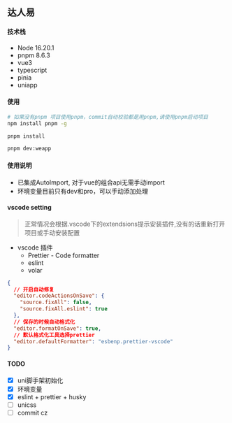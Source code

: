 ## 达人易

#### 技术栈

- Node 16.20.1
- pnpm 8.6.3
- vue3
- typescript
- pinia
- uniapp

#### 使用

```bash
# 如果没有pnpm 项目使用pnpm，commit自动校验都是用pnpm,请使用pnpm启动项目
npm install pnpm -g

pnpm install

pnpm dev:weapp
```

#### 使用说明

- 已集成AutoImport, 对于vue的组合api无需手动import
- 环境变量目前只有dev和pro，可以手动添加处理

#### vscode setting

> 正常情况会根据.vscode下的extendsions提示安装插件,没有的话重新打开项目或手动安装配置

- vscode 插件
  - Prettier - Code formatter
  - eslint
  - volar

```json
{
  // 开启自动修复
  "editor.codeActionsOnSave": {
    "source.fixAll": false,
    "source.fixAll.eslint": true
  },
  // 保存的时候自动格式化
  "editor.formatOnSave": true,
  // 默认格式化工具选择prettier
  "editor.defaultFormatter": "esbenp.prettier-vscode"
}
```

#### TODO

- [x] uni脚手架初始化
- [x] 环境变量
- [x] eslint + prettier + husky
- [ ] unicss
- [ ] commit cz
